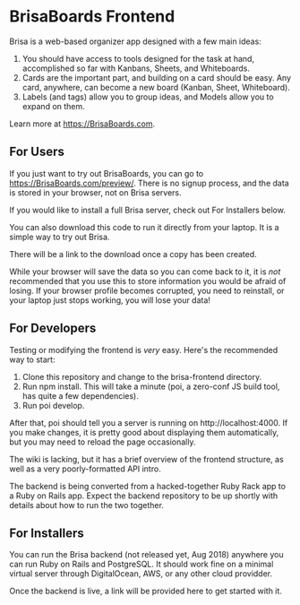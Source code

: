 # BrisaBoards Frontend

Brisa is a web-based organizer app designed with a few main ideas:

1. You should have access to tools designed for the task at hand, accomplished so far with Kanbans, Sheets, and Whiteboards.
2. Cards are the important part, and building on a card should be easy. Any card, anywhere, can become a new board (Kanban, Sheet, Whiteboard).
3. Labels (and tags) allow you to group ideas, and Models allow you to expand on them.

Learn more at https://BrisaBoards.com.

## For Users

If you just want to try out BrisaBoards, you can go to https://BrisaBoards.com/preview/. There is no signup process, and the data is stored in your browser, not on Brisa servers.

If you would like to install a full Brisa server, check out For Installers below.

You can also download this code to run it directly from your laptop. It is a simple way to try out Brisa.

There will be a link to the download once a copy has been created.

While your browser will save the data so you can come back to it, it is _not_ recommended that you use this to store information you would be afraid of losing. If your browser profile becomes corrupted, you need to reinstall, or your laptop just stops working, you will lose your data!

## For Developers

Testing or modifying the frontend is _very_ easy. Here's the recommended way to start:

1. Clone this repository and change to the brisa-frontend directory.
2. Run npm install. This will take a minute (poi, a zero-conf JS build tool, has quite a few dependencies).
3. Run poi develop.

After that, poi should tell you a server is running on http://localhost:4000. If you make changes, it is pretty good about displaying them automatically, but you may need to reload the page occasionally.

The wiki is lacking, but it has a brief overview of the frontend structure, as well as a very poorly-formatted API intro.

The backend is being converted from a hacked-together Ruby Rack app to a Ruby on Rails app. Expect the backend repository to be up shortly with details about how to run the two together.

## For Installers

You can run the Brisa backend (not released yet, Aug 2018) anywhere you can run Ruby on Rails and PostgreSQL. It should work fine on a minimal virtual server through DigitalOcean, AWS, or any other cloud providder.

Once the backend is live, a link will be provided here to get started with it.
